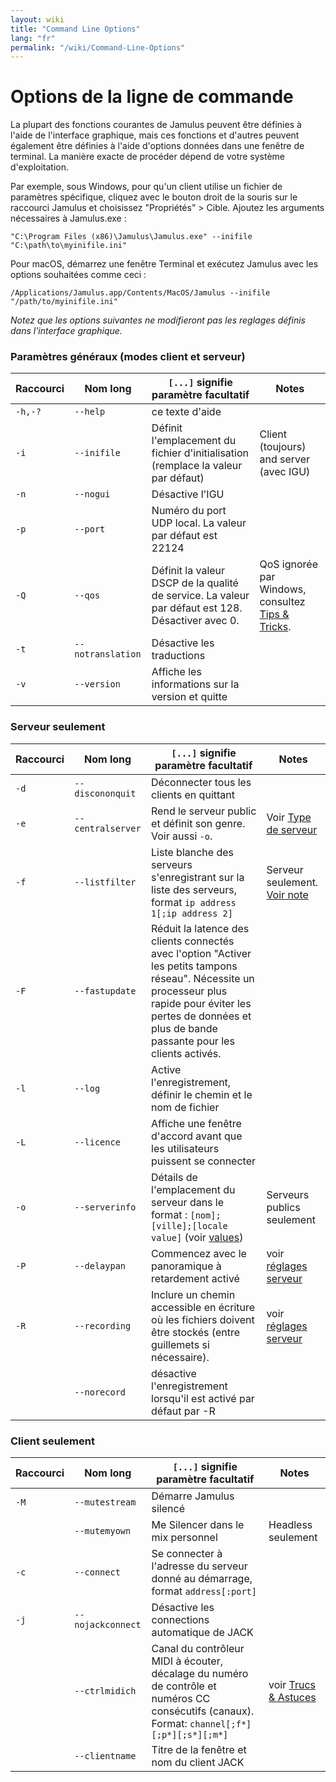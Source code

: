 ```yaml
---
layout: wiki
title: "Command Line Options"
lang: "fr"
permalink: "/wiki/Command-Line-Options"
---
```


# Options de la ligne de commande

La plupart des fonctions courantes de Jamulus peuvent être définies à l'aide de l'interface graphique, mais ces fonctions et d'autres peuvent également être définies à l'aide d'options données dans une fenêtre de terminal. La manière exacte de procéder dépend de votre système d'exploitation.

Par exemple, sous Windows, pour qu'un client utilise un fichier de paramètres spécifique, cliquez avec le bouton droit de la souris sur le raccourci Jamulus et choisissez "Propriétés" > Cible. Ajoutez les arguments nécessaires à Jamulus.exe :

```shell
"C:\Program Files (x86)\Jamulus\Jamulus.exe" --inifile "C:\path\to\myinifile.ini"
```

Pour macOS, démarrez une fenêtre Terminal et exécutez Jamulus avec les options souhaitées comme ceci :

```shell
/Applications/Jamulus.app/Contents/MacOS/Jamulus --inifile "/path/to/myinifile.ini"
```

_Notez que les options suivantes ne modifieront pas les reglages définis dans l'interface graphique._

### Paramètres généraux (modes client et serveur)

| Raccourci | Nom long | `[...]` signifie paramètre facultatif | Notes |
|-----------|-------------------|---------------------------------------------------------------------------------------------------|-----------------------------------------|
|  `-h,-?`  | `--help`          | ce texte d'aide                                                                                   | |
|  `-i`     | `--inifile`       | Définit l'emplacement du fichier d'initialisation (remplace la valeur par défaut)                 | Client (toujours) and server (avec IGU) |
|  `-n`     | `--nogui`         | Désactive l'IGU                                                                                   | |
|  `-p`     | `--port`          | Numéro du port UDP local. La valeur par défaut est 22124                                          | |
|  `-Q`     | `--qos`           | Définit la valeur DSCP de la qualité de service. La valeur par défaut est 128. Désactiver avec 0. | QoS ignorée par Windows, consultez [Tips & Tricks](Tips-Tricks-More#quality-of-service). |
|  `-t`     | `--notranslation` | Désactive les traductions                                                                         | |
|  `-v`     | `--version`       | Affiche les informations sur la version et quitte                                                 | |

### Serveur seulement

| Raccourci | Nom long      | `[...]` signifie paramètre facultatif | Notes |
|-------|-------------------|-----------------------------------------------|--------------------------------------------------------------------------|
| `-d`  | `--discononquit`  | Déconnecter tous les clients en quittant    | | |
| `-e`  | `--centralserver` | Rend le serveur public et définit son genre. Voir aussi `-o`. | Voir [Type de serveur](Choosing-a-Server-Type#3-central) |
| `-f`  | `--listfilter`    | Liste blanche des serveurs s'enregistrant sur la liste des serveurs, format  `ip address 1[;ip address 2]` | Serveur seulement. [Voir note](Choosing-a-Server-Type#3-central) |
| `-F`  | `--fastupdate`    | Réduit la latence des clients connectés avec l'option "Activer les petits tampons réseau". Nécessite un processeur plus rapide pour éviter les pertes de données et plus de bande passante pour les clients activés. | |
| `-l`  | `--log`           | Active l'enregistrement, définir le chemin et le nom de fichier | |
| `-L`  | `--licence`       | Affiche une fenêtre d'accord avant que les utilisateurs puissent se connecter | |
| `-o`  | `--serverinfo`    | Détails de l'emplacement du serveur dans le format : `[nom];[ville];[locale value]` (voir [values](https://doc.qt.io/qt-5/qlocale.html#Country-enum)) | Serveurs publics seulement |
| `-P`  | `--delaypan`      | Commencez avec le panoramique à retardement activé | voir [réglages serveur](https://jamulus.io/wiki/Server-Win-Mac#other+options) |
| `-R`  | `--recording`     | Inclure un chemin accessible en écriture où les fichiers doivent être stockés (entre guillemets si nécessaire). | voir [réglages serveur](Server-Win-Mac#recording) |
|       | `--norecord`      | désactive l'enregistrement lorsqu'il est activé par défaut par -R | |

### Client seulement

| Raccourci | Nom long      | `[...]` signifie paramètre facultatif                                                              | Notes |
|-----------|---------------|----------------------------------------------------------------------------------------------------|----------------------------------------------------------|
| `-M`  | `--mutestream`    | Démarre Jamulus silencé | |
|       | `--mutemyown`     | Me Silencer dans le mix personnel | Headless seulement |
| `-c`  | `--connect`       | Se connecter à l'adresse du serveur donné au démarrage, format `address[:port]` | |
| `-j`  | `--nojackconnect` | Désactive les connections automatique de JACK | |
|       | `--ctrlmidich`    | Canal du contrôleur MIDI à écouter, décalage du numéro de contrôle et numéros CC consécutifs (canaux). Format: `channel[;f*][;p*][;s*][;m*]` | voir [Trucs & Astuces](Tips-Tricks-More#Using-ctrlmidich-for-MIDI-controllers) |
|       | `--clientname`    | Titre de la fenêtre et nom du client JACK | |
